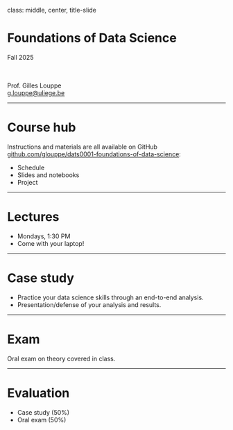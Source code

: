 class: middle, center, title-slide

# Foundations of Data Science

Fall 2025

<br><br>
Prof. Gilles Louppe<br>
[g.louppe@uliege.be](mailto:g.louppe@uliege.be)

---

# Course hub

Instructions and materials are all available on GitHub [github.com/glouppe/dats0001-foundations-of-data-science](https://github.com/glouppe/dats0001-foundations-of-data-science):
- Schedule
- Slides and notebooks
- Project

---

# Lectures

- Mondays, 1:30 PM
- Come with your laptop! 

---

# Case study

- Practice your data science skills through an end-to-end analysis. 
- Presentation/defense of your analysis and results. 

---

# Exam

Oral exam on theory covered in class.

---

# Evaluation

- Case study (50%)
- Oral exam (50%)

